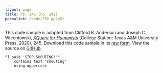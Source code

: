 ```yaml
---
layout: page
title: Pp. 245 (no. 292)
permalink: /code/292-pp245/
---
```


This code sample is adapted from Clifford B. Anderson and Joseph C. Wicentowski, 
[_XQuery for Humanists_](/) (College Station: Texas A&M University Press, 2020), 245. 
Download this code sample in its [raw form](/code/292-pp245/292-pp245.xq).
View the source on [GitHub](https://github.com/coding4humanists/xquery4humanists/blob/master/code/292-pp245/292-pp245.xq).

```xquery
"I said 'STOP SHOUTING!'" 
    contains text "shouting" 
    using uppercase
```  
